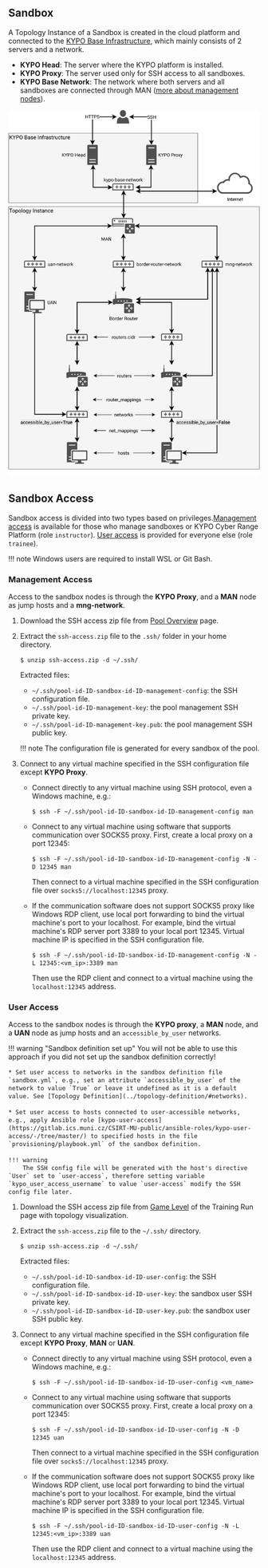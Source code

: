 ## Sandbox

A Topology Instance of a Sandbox is created in the cloud platform and connected to the [KYPO Base Infrastructure](../../../installation-guide/base-infrastructure/), which mainly consists of 2 servers and a network.

* **KYPO Head**: The server where the KYPO platform is installed.
* **KYPO Proxy**: The server used only for SSH access to all sandboxes.
* **KYPO Base Network**: The network where both servers and all sandboxes are connected through MAN ([more about management nodes](../topology-instance/#topology-instance-management)).

![topology-instance-blank](../../img/user-guide-advanced/sandboxes/topology-instance-blank.png)

## Sandbox Access

Sandbox access is divided into two types based on privileges.[Management access](#management-access) is available for those who manage sandboxes or KYPO Cyber Range Platform (role `instructor`). [User access](#user-access) is provided for everyone else (role `trainee`).

!!! note
    Windows users are required to install WSL or Git Bash.

### Management Access

Access to the sandbox nodes is through the **KYPO Proxy**, and a **MAN** node as jump hosts and a **mng-network**.

1. Download the SSH access zip file from [Pool Overview](../../../user-guide-basic/sandbox-agenda/pool/#pool-overview) page.

2. Extract the `ssh-access.zip` file to the `.ssh/` folder in your home directory.

    ```shell
    $ unzip ssh-access.zip -d ~/.ssh/
    ```

    Extracted files:

    * `~/.ssh/pool-id-ID-sandbox-id-ID-management-config`: the SSH configuration file.
    * `~/.ssh/pool-id-ID-management-key`: the pool management SSH private key.
    * `~/.ssh/pool-id-ID-management-key.pub`: the pool management SSH public key.

    !!! note
        The configuration file is generated for every sandbox of the pool.

3. Connect to any virtual machine specified in the SSH configuration file except **KYPO Proxy**.

    * Connect directly to any virtual machine using SSH protocol, even a Windows machine, e.g.:

        ```shell
        $ ssh -F ~/.ssh/pool-id-ID-sandbox-id-ID-management-config man
        ```

    * Connect to any virtual machine using software that supports communication over SOCKS5 proxy.
        First, create a local proxy on a port 12345:

        ```shell
        $ ssh -F ~/.ssh/pool-id-ID-sandbox-id-ID-management-config -N -D 12345 man
        ```

        Then connect to a virtual machine specified in the SSH configuration file over `socks5://localhost:12345` proxy.

    * If the communication software does not support SOCKS5 proxy like Windows RDP client,
      use local port forwarding to bind the virtual machine's port to your localhost.
      For example, bind the virtual machine's RDP server port 3389 to your local port 12345.
      Virtual machine IP is specified in the SSH configuration file.

        ```shell
        $ ssh -F ~/.ssh/pool-id-ID-sandbox-id-ID-management-config -N -L 12345:<vm_ip>:3389 man
        ```

        Then use the RDP client and connect to a virtual machine using the `localhost:12345` address.

### User Access

Access to the sandbox nodes is through the **KYPO proxy**, a **MAN** node, and a **UAN** node as jump hosts and an `accessible_by_user` networks.

!!! warning "Sandbox definition set up"
    You will not be able to use this approach if you did not set up the sandbox definition correctly!

    * Set user access to networks in the sandbox definition file `sandbox.yml`, e.g., set an attribute `accessible_by_user` of the network to value `True` or leave it undefined as it is a default value. See [Topology Definition](../topology-definition/#networks).

    * Set user access to hosts connected to user-accessible networks, e.g., apply Ansible role [kypo-user-access](https://gitlab.ics.muni.cz/CSIRT-MU-public/ansible-roles/kypo-user-access/-/tree/master/) to specified hosts in the file `provisioning/playbook.yml` of the sandbox definition.

    !!! warning
        The SSH config file will be generated with the host's directive `User` set to `user-access`, therefore setting variable `kypo_user_access_username` to value `user-access` modify the SSH config file later.

1. Download the SSH access zip file from [Game Level](../../../user-guide-basic/training-agenda/training-run/#3-game-level) of the Training Run page with topology visualization.

2. Extract the `ssh-access.zip` file to the `~/.ssh/` directory.

    ```shell
    $ unzip ssh-access.zip -d ~/.ssh/
    ```

    Extracted files:

    * `~/.ssh/pool-id-ID-sandbox-id-ID-user-config`: the SSH configuration file.
    * `~/.ssh/pool-id-ID-sandbox-id-ID-user-key`: the sandbox user SSH private key.
    * `~/.ssh/pool-id-ID-sandbox-id-ID-user-key.pub`: the sandbox user SSH public key.

3. Connect to any virtual machine specified in the SSH configuration file except **KYPO Proxy**, **MAN** or **UAN**.

   * Connect directly to any virtual machine using SSH protocol, even a Windows machine, e.g.:

       ```shell
       $ ssh -F ~/.ssh/pool-id-ID-sandbox-id-ID-user-config <vm_name>
       ```

   * Connect to any virtual machine using software that supports communication over SOCKS5 proxy.
     First, create a local proxy on a port 12345:

       ```shell
       $ ssh -F ~/.ssh/pool-id-ID-sandbox-id-ID-user-config -N -D 12345 uan
       ```

     Then connect to a virtual machine specified in the SSH configuration file over `socks5://localhost:12345` proxy.

   * If the communication software does not support SOCKS5 proxy like Windows RDP client,
     use local port forwarding to bind the virtual machine's port to your localhost.
     For example, bind the virtual machine's RDP server port 3389 to your local port 12345.
     Virtual machine IP is specified in the SSH configuration file.

       ```shell
       $ ssh -F ~/.ssh/pool-id-ID-sandbox-id-ID-user-config -N -L 12345:<vm_ip>:3389 uan
       ```

     Then use the RDP client and connect to a virtual machine using the `localhost:12345` address.
